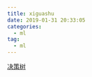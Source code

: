```yaml
---
title: xiguashu
date: 2019-01-31 20:33:05
categories:
  - ml
tag: 
  - ml
---
```


[决策树](decision_tree.html)